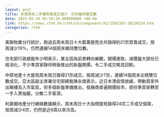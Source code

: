 ```yaml
---
layout: post
title: 本港周末二手樓買賣成交減少　仍然維持雙位數
date: 2021-05-24 05:59:29.000000000 +08:00
link: https://news.rthk.hk/rthk/ch/component/k2/1592303-20210524.htm
categories: rthk
---
```


美聯物業分行統計，剛過去周末周日十大藍籌屋苑合共錄得約21宗買賣成交，按周減少19%，仍然連續14個周末維持雙位數。

住宅部行政總裁布少明表示，業主因為前景轉向樂觀，開價進取，減價盤大部份已經消化，不少準買家靜待稍後推出的新盤開價，令二手成交略見回軟。

中原地產十大屋苑周末周日錄得21宗成交，按周減少7宗，連續14個周末企穩雙位數成交。亞太區副主席兼住宅部總裁陳永傑表示，近日本港疫情放緩，帶動買家外出睇樓及入市氣氛，但多個新盤準備推出，發展商普遍開價貼市，部份準買家轉至一手入票抽籤，分散二手客源。

利嘉閣地產分行網絡數據顯示，周末周日十大指標屋苑錄得24宗二手成交個案，按周減少4宗，仍然是近6周以來次高。
